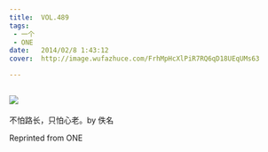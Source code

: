 ```yaml
---
title:	VOL.489
tags:
 - 一个
 - ONE
date:	2014/02/8 1:43:12
cover:	http://image.wufazhuce.com/FrhMpHcXlPiR7RQ6qD18UEqUMs63

---
```

![](http://image.wufazhuce.com/FrhMpHcXlPiR7RQ6qD18UEqUMs63)
---

不怕路长，只怕心老。by 佚名
 
Reprinted from ONE
